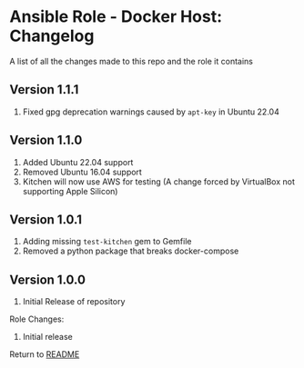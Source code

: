 Ansible Role - Docker Host: Changelog
=====================================
A list of all the changes made to this repo and the role it contains

Version 1.1.1
-------------

1. Fixed gpg deprecation warnings caused by `apt-key` in Ubuntu 22.04

Version 1.1.0
-------------

1. Added Ubuntu 22.04 support
2. Removed Ubuntu 16.04 support
3. Kitchen will now use AWS for testing (A change forced by VirtualBox not supporting Apple Silicon)

Version 1.0.1
-------------

1. Adding missing `test-kitchen` gem to Gemfile
2. Removed a python package that breaks docker-compose

Version 1.0.0
-------------

1. Initial Release of repository

Role Changes:

1. Initial release

Return to [README](README.md)
